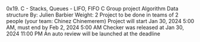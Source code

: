 0x19. C - Stacks, Queues - LIFO, FIFO
C
Group project
Algorithm
Data structure
 By: Julien Barbier
 Weight: 2
 Project to be done in teams of 2 people (your team: Chinez Chinemerem)
 Project will start Jan 30, 2024 5:00 AM, must end by Feb 2, 2024 5:00 AM
 Checker was released at Jan 30, 2024 11:00 PM
 An auto review will be launched at the deadline
